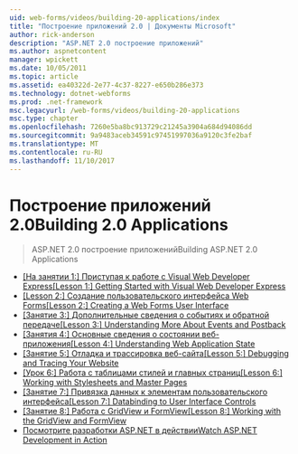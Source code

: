 ```yaml
---
uid: web-forms/videos/building-20-applications/index
title: "Построение приложений 2.0 | Документы Microsoft"
author: rick-anderson
description: "ASP.NET 2.0 построение приложений"
ms.author: aspnetcontent
manager: wpickett
ms.date: 10/05/2011
ms.topic: article
ms.assetid: ea40322d-2e77-4c37-8227-e650b286e373
ms.technology: dotnet-webforms
ms.prod: .net-framework
msc.legacyurl: /web-forms/videos/building-20-applications
msc.type: chapter
ms.openlocfilehash: 7260e5ba8bc913729c21245a3904a684d94086dd
ms.sourcegitcommit: 9a9483aceb34591c97451997036a9120c3fe2baf
ms.translationtype: MT
ms.contentlocale: ru-RU
ms.lasthandoff: 11/10/2017
---
```

<a name="building-20-applications"></a><span data-ttu-id="395c4-103">Построение приложений 2.0</span><span class="sxs-lookup"><span data-stu-id="395c4-103">Building 2.0 Applications</span></span>
====================
> <span data-ttu-id="395c4-104">ASP.NET 2.0 построение приложений</span><span class="sxs-lookup"><span data-stu-id="395c4-104">Building ASP.NET 2.0 Applications</span></span>


- <span data-ttu-id="395c4-105">[[На занятии 1:] Приступая к работе с Visual Web Developer Express](lesson-1-getting-started-with-visual-web-developer-express.md)</span><span class="sxs-lookup"><span data-stu-id="395c4-105">[[Lesson 1:] Getting Started with Visual Web Developer Express](lesson-1-getting-started-with-visual-web-developer-express.md)</span></span>
- <span data-ttu-id="395c4-106">[[Lesson 2:] Создание пользовательского интерфейса Web Forms](lesson-2-creating-a-web-forms-user-interface.md)</span><span class="sxs-lookup"><span data-stu-id="395c4-106">[[Lesson 2:] Creating a Web Forms User Interface](lesson-2-creating-a-web-forms-user-interface.md)</span></span>
- <span data-ttu-id="395c4-107">[[Занятие 3:] Дополнительные сведения о событиях и обратной передаче](lesson-3-understanding-more-about-events-and-postback.md)</span><span class="sxs-lookup"><span data-stu-id="395c4-107">[[Lesson 3:] Understanding More About Events and Postback](lesson-3-understanding-more-about-events-and-postback.md)</span></span>
- <span data-ttu-id="395c4-108">[[Занятия 4:] Основные сведения о состоянии веб-приложения](lesson-4-understanding-web-application-state.md)</span><span class="sxs-lookup"><span data-stu-id="395c4-108">[[Lesson 4:] Understanding Web Application State](lesson-4-understanding-web-application-state.md)</span></span>
- <span data-ttu-id="395c4-109">[[Занятие 5:] Отладка и трассировка веб-сайта](lesson-5-debugging-and-tracing-your-website.md)</span><span class="sxs-lookup"><span data-stu-id="395c4-109">[[Lesson 5:] Debugging and Tracing Your Website](lesson-5-debugging-and-tracing-your-website.md)</span></span>
- <span data-ttu-id="395c4-110">[[Урок 6:] Работа с таблицами стилей и главных страниц](lesson-6-working-with-stylesheets-and-master-pages.md)</span><span class="sxs-lookup"><span data-stu-id="395c4-110">[[Lesson 6:] Working with Stylesheets and Master Pages](lesson-6-working-with-stylesheets-and-master-pages.md)</span></span>
- <span data-ttu-id="395c4-111">[[Занятие 7:] Привязка данных к элементам пользовательского интерфейса](lesson-7-databinding-to-user-interface-controls.md)</span><span class="sxs-lookup"><span data-stu-id="395c4-111">[[Lesson 7:] Databinding to User Interface Controls](lesson-7-databinding-to-user-interface-controls.md)</span></span>
- <span data-ttu-id="395c4-112">[[Занятие 8:] Работа с GridView и FormView](lesson-8-working-with-the-gridview-and-formview.md)</span><span class="sxs-lookup"><span data-stu-id="395c4-112">[[Lesson 8:] Working with the GridView and FormView](lesson-8-working-with-the-gridview-and-formview.md)</span></span>
- [<span data-ttu-id="395c4-113">Посмотрите разработки ASP.NET в действии</span><span class="sxs-lookup"><span data-stu-id="395c4-113">Watch ASP.NET Development in Action</span></span>](watch-aspnet-development-in-action.md)

